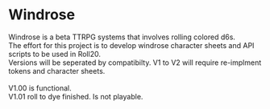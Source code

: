 # Windrose
Windrose is a beta TTRPG systems that involves rolling colored d6s.\
The effort for this project is to develop windrose character sheets and API scripts to be used in Roll20.\
Versions will be seperated by compatibilty. V1 to V2 will require re-implment tokens and character sheets.\
\
V1.00 is functional.\
V1.01 roll to dye finished. Is not playable.
